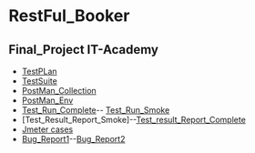 # RestFul_Booker
## Final_Project IT-Academy


- [TestPLan](https://github.com/MaksimTupitsyn/RestFul_Booker/blob/main/Test%20PLan.txt)
- [TestSuite](http://178.124.206.46:8000/index.php?/suites/view/1316&group_by=cases:section_id&group_order=asc)
- [PostMan_Collection](https://github.com/MaksimTupitsyn/RestFul_Booker/blob/main/Rest_Full_Booker_Accepted.postman_collection.json)
- [PostMan_Env](https://github.com/MaksimTupitsyn/RestFul_Booker/blob/main/Restful_Booker.postman_environment.json)
- [Test_Run_Complete](http://178.124.206.46:8000/index.php?/runs/view/2122&group_by=cases:section_id&group_order=asc)--
[Test_Run_Smoke](http://178.124.206.46:8000/index.php?/runs/view/2121&group_by=cases:section_id&group_order=asc)
- [Test_Result_Report_Smoke]--[Test_result_Report_Complete](https://github.com/MaksimTupitsyn/RestFul_Booker/blob/main/Test%20Result%20Report_Tupitsyn_Maksim!.pptx)
- [Jmeter cases](https://github.com/MaksimTupitsyn/RestFul_Booker/blob/main/Jmeter_restful_booker.jmx)
- [Bug_Report1](https://jr.it-academy.by/browse/GLDST4022-299)--[Bug_Report2](https://jr.it-academy.by/browse/GLDST4022-300)
